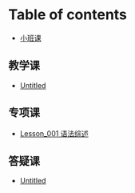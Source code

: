 # Table of contents

* [小班课](README.md)

## 教学课

* [Untitled](jiao-xue-ke/untitled.md)

## 专项课

* [Lesson\_001 语法综述](zhuan-xiang-ke/untitled.md)

## 答疑课

* [Untitled](da-yi-ke/untitled.md)

